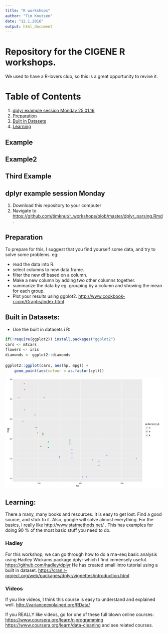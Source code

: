 ```yaml
---
title: "R workshops"
author: "Tim Knutsen"
date: "12.1.2016"
output: html_document
---
```


# Repository for the CIGENE R workshops. 
We used to have a R-lovers club, so this is a great opportunity to revive it. 

# Table of Contents
1. [dplyr example session Monday 25.01.16](#dplyr-example-session-monday)
2. [Preparation](#preparation)
3. [Built in Datasets](#built-in-datasets)
4. [Learning](#learning)

## Example
## Example2
## Third Example

## dplyr example session Monday
1. Download this repository to your computer
2. Navigate to https://github.com/timknut/r_workshops/blob/master/dplyr_parsing.Rmd.



## Preparation
To prepare for this, I suggest that you find yourself some data, and try to solve some problems.
eg:

* read the data into R. 
* select columns to new data frame.
* filter the new df based on a column. 
* Make a new column by adding two other columns together. 
* summarize the data by eg. grouping by a column  and showing the mean for each group.
* Plot your results using ggplot2. http://www.cookbook-r.com/Graphs/index.html 

## Built in Datasets:
* Use the built in datasets i R:


```r
if(!require(ggplot2)) install.packages("ggplot2")
cars <- mtcars
flowers <- iris
diamonds <- ggplot2::diamonds

ggplot2::ggplot(cars, aes(hp, mpg)) + 
	geom_point(aes(colour = as.factor(cyl)))
```

![plot of chunk unnamed-chunk-1](figure/unnamed-chunk-1-1.png) 

## Learning:
There a many, many books and resources. It is easy to get lost. Find a good source, and stick to it. Also, google will solve almost everything. 
For the basics, I really like http://www.statmethods.net/ . This has examples for doing 90 % of the most basic stuff you need to do.

### Hadley
For this workshop, we can go through how to do a rna-seq basic analysis using Hadley Wickams package dplyr which I find immensely useful. https://github.com/hadley/dplyr 
He has created small intro tutorial using a built in dataset. 
https://cran.r-project.org/web/packages/dplyr/vignettes/introduction.html  

### Videos
If you like videos, I think this course is easy to understand and explained well. http://varianceexplained.org/RData/ 

If you REALLY like videos, go for one of these full blown online courses: https://www.coursera.org/learn/r-programming 
https://www.coursera.org/learn/data-cleaning and see related courses. 
